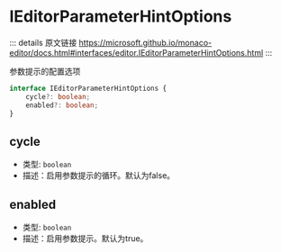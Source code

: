 # IEditorParameterHintOptions
        
::: details 原文链接
https://microsoft.github.io/monaco-editor/docs.html#interfaces/editor.IEditorParameterHintOptions.html
:::

参数提示的配置选项

```ts
interface IEditorParameterHintOptions {
    cycle?: boolean;
    enabled?: boolean;
}
```

## cycle
- 类型: `boolean`
- 描述：启用参数提示的循环。默认为false。
## enabled
- 类型: `boolean`
- 描述：启用参数提示。默认为true。